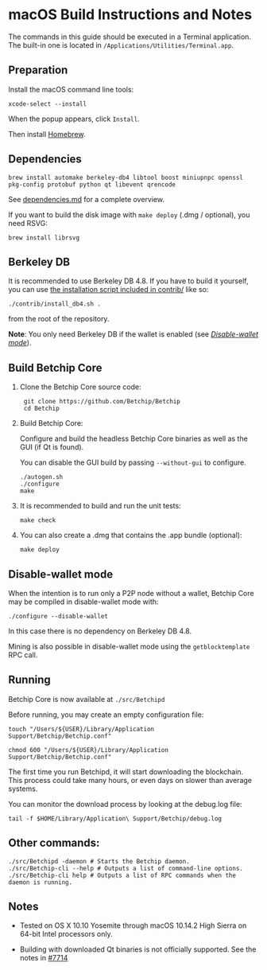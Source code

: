 macOS Build Instructions and Notes
====================================
The commands in this guide should be executed in a Terminal application.
The built-in one is located in `/Applications/Utilities/Terminal.app`.

Preparation
-----------
Install the macOS command line tools:

`xcode-select --install`

When the popup appears, click `Install`.

Then install [Homebrew](https://brew.sh).

Dependencies
----------------------

    brew install automake berkeley-db4 libtool boost miniupnpc openssl pkg-config protobuf python qt libevent qrencode

See [dependencies.md](dependencies.md) for a complete overview.

If you want to build the disk image with `make deploy` (.dmg / optional), you need RSVG:

    brew install librsvg

Berkeley DB
-----------
It is recommended to use Berkeley DB 4.8. If you have to build it yourself,
you can use [the installation script included in contrib/](/contrib/install_db4.sh)
like so:

```shell
./contrib/install_db4.sh .
```

from the root of the repository.

**Note**: You only need Berkeley DB if the wallet is enabled (see [*Disable-wallet mode*](/doc/build-osx.md#disable-wallet-mode)).

Build Betchip Core
------------------------

1. Clone the Betchip Core source code:

        git clone https://github.com/Betchip/Betchip
        cd Betchip

2.  Build Betchip Core:

    Configure and build the headless Betchip Core binaries as well as the GUI (if Qt is found).

    You can disable the GUI build by passing `--without-gui` to configure.

        ./autogen.sh
        ./configure
        make

3.  It is recommended to build and run the unit tests:

        make check

4.  You can also create a .dmg that contains the .app bundle (optional):

        make deploy

Disable-wallet mode
--------------------
When the intention is to run only a P2P node without a wallet, Betchip Core may be compiled in
disable-wallet mode with:

    ./configure --disable-wallet

In this case there is no dependency on Berkeley DB 4.8.

Mining is also possible in disable-wallet mode using the `getblocktemplate` RPC call.

Running
-------

Betchip Core is now available at `./src/Betchipd`

Before running, you may create an empty configuration file:

    touch "/Users/${USER}/Library/Application Support/Betchip/Betchip.conf"

    chmod 600 "/Users/${USER}/Library/Application Support/Betchip/Betchip.conf"

The first time you run Betchipd, it will start downloading the blockchain. This process could take many hours, or even days on slower than average systems.

You can monitor the download process by looking at the debug.log file:

    tail -f $HOME/Library/Application\ Support/Betchip/debug.log

Other commands:
-------

    ./src/Betchipd -daemon # Starts the Betchip daemon.
    ./src/Betchip-cli --help # Outputs a list of command-line options.
    ./src/Betchip-cli help # Outputs a list of RPC commands when the daemon is running.

Notes
-----

* Tested on OS X 10.10 Yosemite through macOS 10.14.2 High Sierra on 64-bit Intel processors only.

* Building with downloaded Qt binaries is not officially supported. See the notes in [#7714](https://github.com/Betchip/Betchip/issues/7714)
